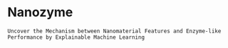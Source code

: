 # Nanozyme
	Uncover the Mechanism between Nanomaterial Features and Enzyme-like Performance by Explainable Machine Learning
